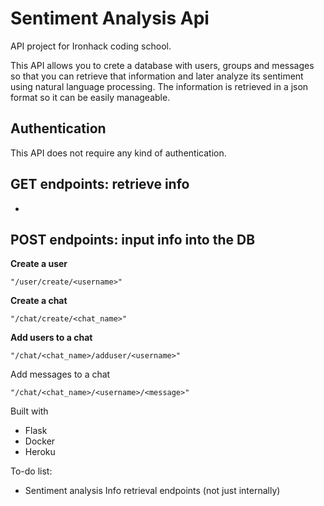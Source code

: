 # Sentiment Analysis Api

API project for Ironhack coding school.

This API allows you to crete a database with users, groups and messages so that you can retrieve that information and later analyze its sentiment using natural language processing. The information is retrieved in a json format so it can be easily manageable.

## Authentication ##
This API does not require any kind of authentication.

## GET endpoints: retrieve info ##

- 



## POST endpoints: input info into the DB ##

**Create a user**

    "/user/create/<username>"

**Create a chat**

    "/chat/create/<chat_name>"

**Add users to a chat**

    "/chat/<chat_name>/adduser/<username>"

Add messages to a chat

    "/chat/<chat_name>/<username>/<message>"


Built with
- Flask
- Docker
- Heroku

To-do list:

* Sentiment analysis
Info retrieval endpoints (not just internally)

